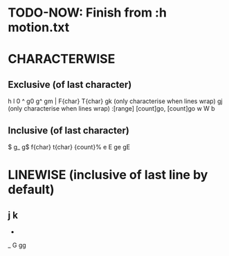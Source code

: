 # TODO-NOW: Finish from :h motion.txt

CHARACTERWISE
================================================
Exclusive (of last character)
------------------------------------------------
h
l
0
^
g0
g^
gm
|
F{char}
T{char}
gk (only characterise when lines wrap)
gj (only characterise when lines wrap)
:[range]
[count]go, [count]go
w
W
b

Inclusive (of last character)
------------------------------------------------
$
g_
g$
f{char}
t{char}
{count}%
e
E
ge
gE

LINEWISE (inclusive of last line by default)
================================================
j
k
-
+
_
G
gg

